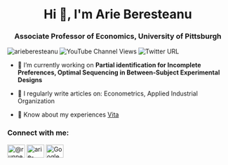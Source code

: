 <h1 align="center">Hi 👋, I'm Arie Beresteanu</h1>
<h3 align="center">Associate Professor of Economics, University of Pittsburgh</h3>

<p align="left"> 
 <img src="https://komarev.com/ghpvc/?username=arieberesteanu&label=Profile%20views&color=0e75b6&style=flat" alt="arieberesteanu" /> 
 <img alt="YouTube Channel Views" src="https://img.shields.io/youtube/channel/views/UCrmUbOOifPd3P9uoZamoqGg?style=social">
 <img alt="Twitter URL" src="https://img.shields.io/twitter/url?style=social&url=https%3A%2F%2Ftwitter.com%2FRunnervgn">
</p>

- 🔭 I’m currently working on **Partial identification for Incomplete Preferences, Optimal Sequencing in Between-Subject Experimental Designs**

- 📝 I regularly write articles on: Econometrics, Applied Industrial Organization

- 📄 Know about my experiences [Vita](https://www.pitt.edu/~arie/PDFs/beresteanu_vita.pdf)

<h3 align="left">Connect with me:</h3>
<p align="left">

<a href="https://twitter.com/@runnervgn" target="blank"><img align="center" src="https://png-3.findicons.com/files/icons/653/the_spherical/128/twitter.png" alt="@runnervgn" height="30" width="40" /></a>
<a href="https://www.linkedin.com/in/arie-beresteanu-5b9b0013/" target="blank"><img align="center" src="http://www.pngall.com/wp-content/uploads/2016/07/Linkedin-PNG-File.png" alt="arie-beresteanu" height="30" width="40" /></a>
 <a href="https://scholar.google.com/citations?user=PHgD3DgAAAAJ&hl=en" target="blank"><img align="center" src="https://d2.alternativeto.net/dist/icons/google-scholar_98212.png?width=64&height=64&mode=crop&upscale=false" alt="Google Scholar" height="30" width="40" /></a>
</p>

